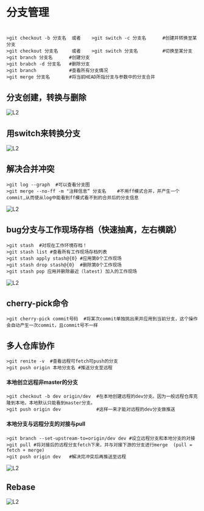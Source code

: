 # 分支管理

#
	>git checkout -b 分支名  或者    >git switch -c 分支名      #创建并转换至某分支
	>git checkout 分支名     或者    >git switch 分支名         #切换至某分支
	>git branch 分支名      #创建分支
	>git brabch -d 分支名   #删除分支
	>git branch            #查看所有分支情况
	>git merge 分支名       #将当前HEAD所指分支与参数中的分支合并

	
## 分支创建，转换与删除  
![L2](https://github.com/zhukuixi/RainyNight/blob/master/Git/image/L3_1.png)  

## 用switch来转换分支
![L2](https://github.com/zhukuixi/RainyNight/blob/master/Git/image/L3_2.jpg)

## 解决合并冲突
	>git log --graph  #可以查看分支图
	>git merge --no-ff -m "注释信息“ 分支名    #不用ff模式合并，并产生一个commit,从而使从log中能看到ff模式看不到的合并后的分支信息
![L2](https://github.com/zhukuixi/RainyNight/blob/master/Git/image/L3_3.jpg)

## bug分支与工作现场存档（快速抽离，左右横跳）
	>git stash  #对现在工作环境存档！
	>git stash list #查看所有工作现场存档列表
	>git stash apply stash@{0} #应用第0个工作现场
	>git stash drop stash@{0}  #删除第0个工作现场
	>git stash pop 应用并删除最近（latest) 加入的工作现场
	
![L2](https://github.com/zhukuixi/RainyNight/blob/master/Git/image/L4.jpg)

## cherry-pick命令
	>git cherry-pick commit号码  #将某次commit单独挑出来并应用到当前分支，这个操作会自动产生一次commit，且commit号不一样
## 多人仓库协作  
    >git renite -v  #查看远程可fetch可push的分支
    >git push origin 本地分支名 #推送分支至远程
#### 本地创立远程非master的分支 
	>git checkout -b dev origin/dev  #在本地创建远程的dev分支。因为一般远程仓库克隆到本地，本地默认只能看到master分支。
    >git push origin dev             #这样一来才能对远程的dev分支做推送
#### 本地分支与远程分支的对接与pull
    >git branch --set-upstream-to=origin/dev dev #设立远程分支和本地分支的对接
    >git pull #将对接后的远程分支fetch下来，并与对接下游的分支进行merge  (pull = fetch + merge)
    >git push origin dev   #解决完冲突后再推送至远程
    
![L2](https://github.com/zhukuixi/RainyNight/blob/master/Git/image/L5.jpg)  

## Rebase
![L2](https://github.com/zhukuixi/RainyNight/blob/master/Git/image/L6.jpg)  
